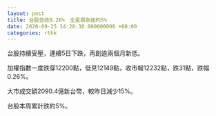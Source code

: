 ```yaml
---
layout: post
title: 台股低收0.26%　全星期急挫約5%
date: 2020-09-25 14:28:30.000000000 +08:00
categories: rthk
---
```


台股持續受壓，連續5日下跌，再創逾兩個月新低。

加權指數一度跌穿12200點，低見12149點，收市報12232點，跌31點，跌幅0.26%。

大市成交額2090.4億新台幣，較昨日減少15%。

台股本周累計跌約5%。

